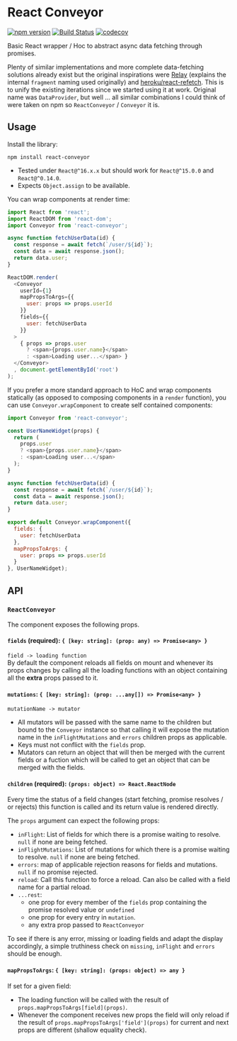 React Conveyor
==============

[![npm version](https://img.shields.io/npm/v/react-conveyor.svg?style=flat)](https://www.npmjs.com/package/react-conveyor) [![Build Status](https://travis-ci.org/lirsacc/react-conveyor.svg?branch=master)](https://travis-ci.org/lirsacc/react-conveyor) [![codecov](https://codecov.io/gh/lirsacc/react-conveyor/branch/master/graph/badge.svg)](https://codecov.io/gh/lirsacc/react-conveyor)


Basic React wrapper / Hoc to abstract async data fetching through promises.

Plenty of similar implementations and more complete data-fetching solutions already exist but the original inspirations were [Relay](https://facebook.github.io/relay/) (explains the internal `fragment` naming used originally) and [heroku/react-refetch](https://github.com/heroku/react-refetch). This is to unify the existing iterations since we started using it at work. Original name was `DataProvider`, but well ... all similar combinations I could think of were taken on npm so `ReactConveyor` / `Conveyor` it is.

Usage
-----

Install the library:

    npm install react-conveyor


- Tested under `React@^16.x.x` but should work for `React@^15.0.0` and `React@^0.14.0`.
- Expects `Object.assign` to be available.

You can wrap components at render time:

```.js
import React from 'react';
import ReactDOM from 'react-dom';
import Conveyor from 'react-conveyor';

async function fetchUserData(id) {
  const response = await fetch(`/user/${id}`);
  const data = await response.json();
  return data.user;
}

ReactDOM.render(
  <Conveyor
    userId={1}
    mapPropsToArgs={{
      user: props => props.userId
    }}
    fields={{
      user: fetchUserData
    }}
  >
    { props => props.user
      ? <span>{props.user.name}</span>
      : <span>Loading user...</span> }
  </Conveyor>
  , document.getElementById('root')
);
```

If you prefer a more standard approach to HoC and wrap components statically (as opposed to composing components in a `render` function), you can use `Conveyor.wrapComponent` to create self contained components:

```.js
import Conveyor from 'react-conveyor';

const UserNameWidget(props) {
  return (
    props.user
    ? <span>{props.user.name}</span>
    : <span>Loading user...</span>
  );
}

async function fetchUserData(id) {
  const response = await fetch(`/user/${id}`);
  const data = await response.json();
  return data.user;
}

export default Conveyor.wrapComponent({
  fields: {
    user: fetchUserData
  },
  mapPropsToArgs: {
    user: props => props.userId
  }
}, UserNameWidget);
```

API
---

### `ReactConveyor`

The component exposes the following props.

#### `fields` (required): `{ [key: string]: (prop: any) => Promise<any> }`

`field -> loading function`  
By default the component reloads all fields on mount and whenever its props changes by calling all the loading functions with an object containing all the **extra** props passed to it.

#### `mutations`: `{ [key: string]: (prop: ...any[]) => Promise<any> }`

`mutationName -> mutator`  
- All mutators will be passed with the same name to the children but bound to the `Conveyor` instance so that calling it will expose the mutation name in the `inFlightMutations` and `errors` children props as applicable.  
- Keys must not conflict with the `fields` prop.
- Mutators can return an object that will then be merged with the current fields
or a fuction which will be called to get an object that can be merged with the fields.

#### `children` (required): `(props: object) => React.ReactNode`

Every time the status of a field changes (start fetching, promise resolves / or rejects) this function is called and its return value is rendered directly.

The `props` argument can expect the following props:

- `inFlight`: List of fields for which there is a promise waiting to resolve. `null` if none are being fetched.
- `inFlightMutations`: List of mutations for which there is a promise waiting to resolve. `null` if none are being fetched.
- `errors`: map of applicable rejection reasons for fields and mutations. `null` if no promise rejected.
- `reload`: Call this function to force a reload. Can also be called with a field name for a partial reload.
- `...rest`:
  - one prop for every member of the `fields` prop containing the promise resolved value or `undefined`
  - one prop for every entry in `mutation`.
  - any extra prop passed to `ReactConveyor`

To see if there is any error, missing or loading fields and adapt the display accordingly, a simple truthiness check on `missing`, `inFlight` and `errors` should be enough.

#### `mapPropsToArgs`: `{ [key: string]: (props: object) => any }`

If set for a given field:

- The loading function will be called with the result of `props.mapPropsToArgs[field](props)`.
- Whenever the component receives new props the field will only reload if the result of `props.mapPropsToArgs['field'](props)` for current and next props are different (shallow equality check).
